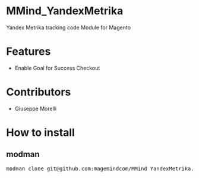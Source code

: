 MMind_YandexMetrika
==================

Yandex Metrika tracking code Module for Magento

# Features
- Enable Goal for Success Checkout

# Contributors
- Giuseppe Morelli

# How to install

## modman
<pre>
modman clone git@github.com:magemindcom/MMind_YandexMetrika.git  
</pre>